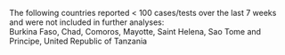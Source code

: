 The following countries reported < 100 cases/tests over the last 7 weeks and were not included in further analyses:<br>Burkina Faso, Chad, Comoros, Mayotte, Saint Helena, Sao Tome and Principe, United Republic of Tanzania
<br>
